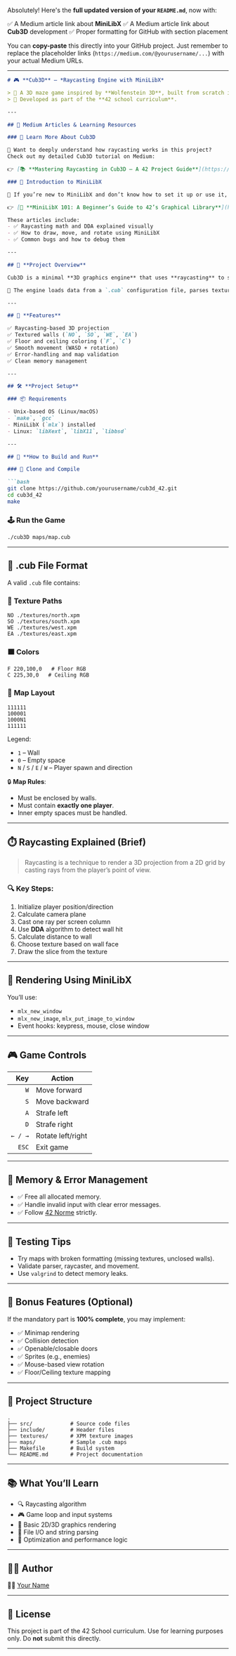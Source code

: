 Absolutely! Here's the **full updated version of your `README.md`**, now with:

✅ A Medium article link about **MiniLibX**
✅ A Medium article link about **Cub3D** development
✅ Proper formatting for GitHub with section placement

You can **copy-paste** this directly into your GitHub project. Just remember to replace the placeholder links (`https://medium.com/@yourusername/...`) with your actual Medium URLs.

---

````markdown
# 🎮 **Cub3D** – *Raycasting Engine with MiniLibX*

> 🚀 A 3D maze game inspired by **Wolfenstein 3D**, built from scratch in **C** using the **MiniLibX** graphics library.  
> 🏫 Developed as part of the **42 school curriculum**.

---

## 📖 Medium Articles & Learning Resources

### 🔹 Learn More About Cub3D

🧠 Want to deeply understand how raycasting works in this project?  
Check out my detailed Cub3D tutorial on Medium:

👉 [📚 **Mastering Raycasting in Cub3D – A 42 Project Guide**](https://medium.com/@yourusername/mastering-raycasting-in-cub3d-42-project-guide-xxxxx)

### 🔹 Introduction to MiniLibX

🎨 If you’re new to MiniLibX and don’t know how to set it up or use it, start here:

👉 [🧵 **MiniLibX 101: A Beginner’s Guide to 42’s Graphical Library**](https://medium.com/@yourusername/minilibx-101-a-beginners-guide-to-42s-graphical-library-xxxxx)

These articles include:
- ✅ Raycasting math and DDA explained visually
- ✅ How to draw, move, and rotate using MiniLibX
- ✅ Common bugs and how to debug them

---

## 🧠 **Project Overview**

Cub3D is a minimal **3D graphics engine** that uses **raycasting** to simulate a first-person view inside a 2D map. The player can move through a textured environment where walls, floor, and ceiling are rendered in real time.

📁 The engine loads data from a `.cub` configuration file, parses texture paths, colors, and map layout, then renders the scene using the **MiniLibX** library.

---

## 🔧 **Features**

✅ Raycasting-based 3D projection  
✅ Textured walls (`NO`, `SO`, `WE`, `EA`)  
✅ Floor and ceiling coloring (`F`, `C`)  
✅ Smooth movement (WASD + rotation)  
✅ Error-handling and map validation  
✅ Clean memory management

---

## 🛠️ **Project Setup**

### 📦 Requirements

- Unix-based OS (Linux/macOS)
- `make`, `gcc`
- MiniLibX (`mlx`) installed
- Linux: `libXext`, `libX11`, `libbsd`

---

## 🚀 **How to Build and Run**

### 🧪 Clone and Compile

```bash
git clone https://github.com/yourusername/cub3d_42.git
cd cub3d_42
make
````

### 🕹️ Run the Game

```bash
./cub3D maps/map.cub
```

---

## 📄 **.cub File Format**

A valid `.cub` file contains:

### 🎨 **Texture Paths**

```
NO ./textures/north.xpm
SO ./textures/south.xpm
WE ./textures/west.xpm
EA ./textures/east.xpm
```

### 🟫 **Colors**

```
F 220,100,0   # Floor RGB
C 225,30,0   # Ceiling RGB
```

### 🧱 **Map Layout**

```
111111
100001
1000N1
111111
```

Legend:

* `1` – Wall
* `0` – Empty space
* `N` / `S` / `E` / `W` – Player spawn and direction

🔒 **Map Rules**:

* Must be enclosed by walls.
* Must contain **exactly one player**.
* Inner empty spaces must be handled.

---

## ⏱️ **Raycasting Explained (Brief)**

> Raycasting is a technique to render a 3D projection from a 2D grid by casting rays from the player’s point of view.

### 🔍 Key Steps:

1. Initialize player position/direction
2. Calculate camera plane
3. Cast one ray per screen column
4. Use **DDA** algorithm to detect wall hit
5. Calculate distance to wall
6. Choose texture based on wall face
7. Draw the slice from the texture

---

## 🎨 **Rendering Using MiniLibX**

You’ll use:

* `mlx_new_window`
* `mlx_new_image`, `mlx_put_image_to_window`
* Event hooks: keypress, mouse, close window

---

## 🎮 **Game Controls**

|     Key | Action            |
| ------: | ----------------- |
|     `W` | Move forward      |
|     `S` | Move backward     |
|     `A` | Strafe left       |
|     `D` | Strafe right      |
| `← / →` | Rotate left/right |
|   `ESC` | Exit game         |

---

## 🧹 **Memory & Error Management**

* ✅ Free all allocated memory.
* ✅ Handle invalid input with clear error messages.
* ✅ Follow [42 Norme](https://github.com/42School/norminette) strictly.

---

## 🧪 **Testing Tips**

* Try maps with broken formatting (missing textures, unclosed walls).
* Validate parser, raycaster, and movement.
* Use `valgrind` to detect memory leaks.

---

## 🌟 **Bonus Features** (Optional)

If the mandatory part is **100% complete**, you may implement:

* ✅ Minimap rendering
* ✅ Collision detection
* ✅ Openable/closable doors
* ✅ Sprites (e.g., enemies)
* ✅ Mouse-based view rotation
* ✅ Floor/Ceiling texture mapping

---

## 📁 **Project Structure**

```
.
├── src/            # Source code files
├── include/        # Header files
├── textures/       # XPM texture images
├── maps/           # Sample .cub maps
├── Makefile        # Build system
└── README.md       # Project documentation
```

---

## 📚 **What You’ll Learn**

* 🔍 Raycasting algorithm
* 🎮 Game loop and input systems
* 🎨 Basic 2D/3D graphics rendering
* 📂 File I/O and string parsing
* 🧠 Optimization and performance logic

---

## 👨‍💻 **Author**

🧑‍💻 [Your Name](https://github.com/yourusername)

---

## 🏁 **License**

This project is part of the 42 School curriculum.
Use for learning purposes only. Do **not** submit this directly.

---

```


